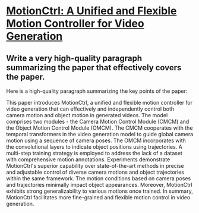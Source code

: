 # [MotionCtrl: A Unified and Flexible Motion Controller for Video   Generation](https://arxiv.org/abs/2312.03641)

## Write a very high-quality paragraph summarizing the paper that effectively covers the paper.

 Here is a high-quality paragraph summarizing the key points of the paper:

This paper introduces MotionCtrl, a unified and flexible motion controller for video generation that can effectively and independently control both camera motion and object motion in generated videos. The model comprises two modules - the Camera Motion Control Module (CMCM) and the Object Motion Control Module (OMCM). The CMCM cooperates with the temporal transformers in the video generation model to guide global camera motion using a sequence of camera poses. The OMCM incorporates with the convolutional layers to indicate object positions using trajectories. A multi-step training strategy is employed to address the lack of a dataset with comprehensive motion annotations. Experiments demonstrate MotionCtrl's superior capability over state-of-the-art methods in precise and adjustable control of diverse camera motions and object trajectories within the same framework. The motion conditions based on camera poses and trajectories minimally impact object appearances. Moreover, MotionCtrl exhibits strong generalizability to various motions once trained. In summary, MotionCtrl facilitates more fine-grained and flexible motion control in video generation.
